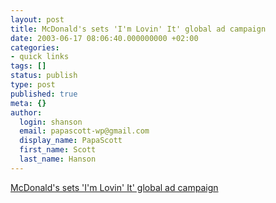 ```yaml
---
layout: post
title: McDonald's sets 'I'm Lovin' It' global ad campaign
date: 2003-06-17 08:06:40.000000000 +02:00
categories:
- quick links
tags: []
status: publish
type: post
published: true
meta: {}
author:
  login: shanson
  email: papascott-wp@gmail.com
  display_name: PapaScott
  first_name: Scott
  last_name: Hanson
---
```

<p><a title="from their German ad agency" href="http://uktop100.reuters.com/latest/McDonalds/top10/default.asp">McDonald's sets 'I'm Lovin' It' global ad campaign</a></p>
